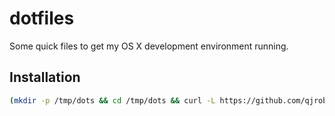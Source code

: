# dotfiles

Some quick files to get my OS X development environment running.

## Installation

```bash
(mkdir -p /tmp/dots && cd /tmp/dots && curl -L https://github.com/qjroberts/dotfiles/archive/master.tar.gz | tar zx --strip 1 && ./startup.sh)
```
